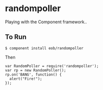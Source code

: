randompoller
============

Playing with the Component framework..

To Run
------

    $ component install eob/randompoller

Then

   
    var RandomPoller = require('randompoller');
    var rp = new RandomPoller();
    rp.on('BANG', function() {
      alert("Fire!");
    });
